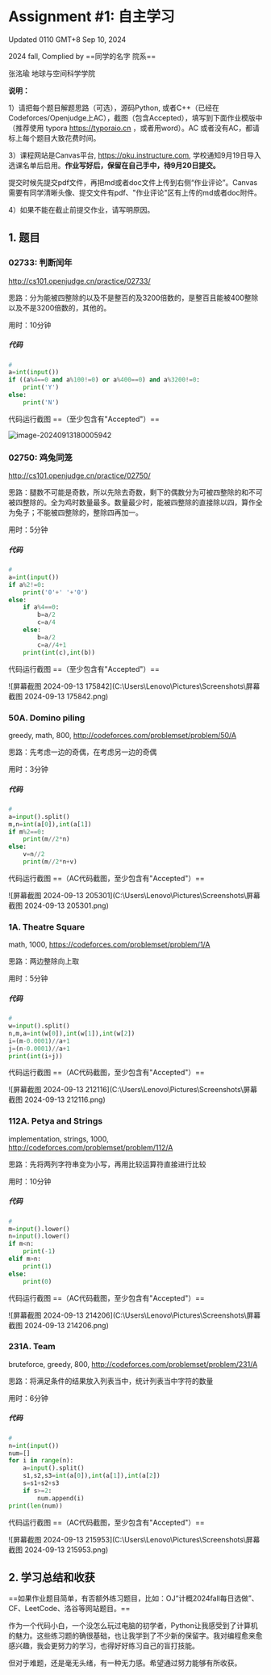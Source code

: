 # Assignment #1: 自主学习

Updated 0110 GMT+8 Sep 10, 2024

2024 fall, Complied by ==同学的名字 院系==

张洺瑜 地球与空间科学学院

**说明：**

1）请把每个题目解题思路（可选），源码Python, 或者C++（已经在Codeforces/Openjudge上AC），截图（包含Accepted），填写到下面作业模版中（推荐使用 typora https://typoraio.cn ，或者用word）。AC 或者没有AC，都请标上每个题目大致花费时间。

3）课程网站是Canvas平台, https://pku.instructure.com, 学校通知9月19日导入选课名单后启用。**作业写好后，保留在自己手中，待9月20日提交。**

提交时候先提交pdf文件，再把md或者doc文件上传到右侧“作业评论”。Canvas需要有同学清晰头像、提交文件有pdf、"作业评论"区有上传的md或者doc附件。

4）如果不能在截止前提交作业，请写明原因。



## 1. 题目

### 02733: 判断闰年

http://cs101.openjudge.cn/practice/02733/



思路：分为能被四整除的以及不是整百的及3200倍数的，是整百且能被400整除以及不是3200倍数的，其他的。        

用时：10分钟



##### 代码

```python
# 
a=int(input())
if ((a%4==0 and a%100!=0) or a%400==0) and a%3200!=0:
    print('Y')
else:
    print('N')
```



代码运行截图 ==（至少包含有"Accepted"）==

![image-20240913180005942](C:\Users\Lenovo\AppData\Roaming\Typora\typora-user-images\image-20240913180005942.png)



### 02750: 鸡兔同笼

http://cs101.openjudge.cn/practice/02750/



思路：腿数不可能是奇数，所以先除去奇数，剩下的偶数分为可被四整除的和不可被四整除的。全为鸡时数量最多。数量最少时，能被四整除的直接除以四，算作全为兔子；不能被四整除的，整除四再加一。

用时：5分钟



##### 代码

```python
#
a=int(input())
if a%2!=0:
    print('0'+' '+'0')
else:
    if a%4==0:
        b=a/2
        c=a/4
    else:
        b=a/2
        c=a//4+1
    print(int(c),int(b))

```



代码运行截图 ==（至少包含有"Accepted"）==

![屏幕截图 2024-09-13 175842](C:\Users\Lenovo\Pictures\Screenshots\屏幕截图 2024-09-13 175842.png)

### 50A. Domino piling

greedy, math, 800, http://codeforces.com/problemset/problem/50/A



思路：先考虑一边的奇偶，在考虑另一边的奇偶

用时：3分钟



##### 代码

```python
# 
a=input().split()
m,n=int(a[0]),int(a[1])
if m%2==0:
    print(m//2*n)
else:
    v=n//2
    print(m//2*n+v)
```



代码运行截图 ==（AC代码截图，至少包含有"Accepted"）==

![屏幕截图 2024-09-13 205301](C:\Users\Lenovo\Pictures\Screenshots\屏幕截图 2024-09-13 205301.png)



### 1A. Theatre Square

math, 1000, https://codeforces.com/problemset/problem/1/A



思路：两边整除向上取

用时：5分钟



##### 代码

```python
#
w=input().split()
n,m,a=int(w[0]),int(w[1]),int(w[2])
i=(m-0.0001)//a+1
j=(n-0.0001)//a+1
print(int(i+j))
```



代码运行截图 ==（AC代码截图，至少包含有"Accepted"）==

![屏幕截图 2024-09-13 212116](C:\Users\Lenovo\Pictures\Screenshots\屏幕截图 2024-09-13 212116.png)



### 112A. Petya and Strings

implementation, strings, 1000, http://codeforces.com/problemset/problem/112/A



思路：先将两列字符串变为小写，再用比较运算符直接进行比较

用时：10分钟



##### 代码

```python
# 
m=input().lower()
n=input().lower()
if m<n:
    print(-1)
elif m>n:
    print(1)
else:
    print(0)
```



代码运行截图 ==（AC代码截图，至少包含有"Accepted"）==

![屏幕截图 2024-09-13 214206](C:\Users\Lenovo\Pictures\Screenshots\屏幕截图 2024-09-13 214206.png)



### 231A. Team

bruteforce, greedy, 800, http://codeforces.com/problemset/problem/231/A



思路：将满足条件的结果放入列表当中，统计列表当中字符的数量

用时：6分钟



##### 代码

```python
# 
n=int(input())
num=[]
for i in range(n):
    a=input().split()
    s1,s2,s3=int(a[0]),int(a[1]),int(a[2])
    s=s1+s2+s3
    if s>=2:
        num.append(i)
print(len(num))
```



代码运行截图 ==（AC代码截图，至少包含有"Accepted"）==

![屏幕截图 2024-09-13 215953](C:\Users\Lenovo\Pictures\Screenshots\屏幕截图 2024-09-13 215953.png)



## 2. 学习总结和收获

==如果作业题目简单，有否额外练习题目，比如：OJ“计概2024fall每日选做”、CF、LeetCode、洛谷等网站题目。==

作为一个代码小白，一个没怎么玩过电脑的初学者，Python让我感受到了计算机的魅力。这些练习题的确很基础，也让我学到了不少新的保留字。我对编程愈来愈感兴趣，我会更努力的学习，也得好好练习自己的盲打技能。

但对于难题，还是毫无头绪，有一种无力感。希望通过努力能够有所收获。



